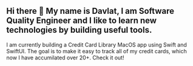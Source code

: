 ## Hi there 👋 My name is Davlat, I am Software Quality Engineer and I like to learn new technologies by building useful tools.

I am currently building a Credit Card Library MacOS app using Swift and SwiftUI. The goal is to make it easy to track all of my credit cards, which now I have accumilated over 20+. Check it out!


<!--
**davlat-s/davlat-s** is a ✨ _special_ ✨ repository because its `README.md` (this file) appears on your GitHub profile.

Here are some ideas to get you started:

- 🔭 I’m currently working on ...
- 🌱 I’m currently learning ...
- 👯 I’m looking to collaborate on ...
- 🤔 I’m looking for help with ...
- 💬 Ask me about ...
- 📫 How to reach me: ...
- 😄 Pronouns: ...
- ⚡ Fun fact: ...
-->
